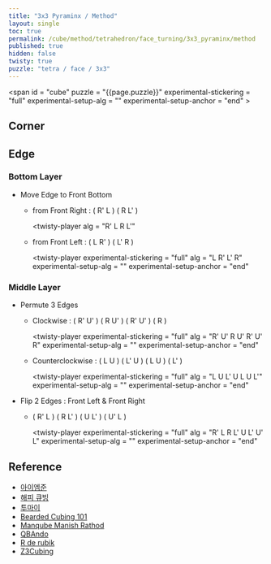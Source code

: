 ```yaml
---
title: "3x3 Pyraminx / Method"
layout: single
toc: true
permalink: /cube/method/tetrahedron/face_turning/3x3_pyraminx/method
published: true
hidden: false
twisty: true
puzzle: "tetra / face / 3x3"
---
```

<span
  id     = "cube"
  puzzle = "{{page.puzzle}}"
  experimental-stickering   = "full"
  experimental-setup-alg    = ""
  experimental-setup-anchor = "end"
\></span>
<div id="test"></div>

<head>
  <base target="_blank">
</head>



## Corner



## Edge

### Bottom Layer

- Move Edge to Front Bottom
  - from Front Right : ( R' L ) ( R L' )

    <twisty-player
      alg                       = "R' L R L'"
    ></twisty-player>

  - from Front Left : ( L R' ) ( L' R )

    <twisty-player
      experimental-stickering   = "full"
      alg                       = "L R' L' R"
      experimental-setup-alg    = ""
      experimental-setup-anchor = "end"
    ></twisty-player>

### Middle Layer

- Permute 3 Edges
  - Clockwise : ( R' U' ) ( R U' ) ( R' U' ) ( R )

    <twisty-player
      experimental-stickering   = "full"
      alg                       = "R' U' R U' R' U' R"
      experimental-setup-alg    = ""
      experimental-setup-anchor = "end"
    ></twisty-player>

  - Counterclockwise : ( L U ) ( L' U ) ( L U ) ( L' )

    <twisty-player
      experimental-stickering   = "full"
      alg                       = "L U L' U L U L'"
      experimental-setup-alg    = ""
      experimental-setup-anchor = "end"
    ></twisty-player>

- Flip 2 Edges : Front Left & Front Right
  - ( R' L ) ( R L' ) ( U L' ) ( U' L )

    <twisty-player
      experimental-stickering   = "full"
      alg                       = "R' L R L' U L' U' L"
      experimental-setup-alg    = ""
      experimental-setup-anchor = "end"
    ></twisty-player>



## Reference

- [아이엠준](https://youtu.be/mO3excjvvoA)
- [해피 큐빙](https://youtu.be/SlIcRFwF3ck)
- [투마이](https://youtu.be/5L4vhS1rqeE)
- [Bearded Cubing 101](https://youtu.be/qkq3HCHXtAE)
- [Manqube Manish Rathod](https://youtu.be/p0Z1M7fO_PQ)
- [QBAndo](https://youtu.be/EuLer0aKTEg)
- [R de rubik](https://youtu.be/S2Utcn3szvQ)
- [Z3Cubing](https://youtu.be/xIQtn2qazvg)